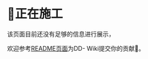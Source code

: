 # 🚧正在施工

该页面目前还没有足够的信息进行展示，

欢迎参考[README页面](https://powercxx.gitbook.io/dd-wiki/)为DD- Wiki提交你的贡献🎉。

